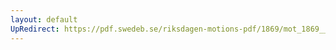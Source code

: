 ```yaml
---
layout: default
UpRedirect: https://pdf.swedeb.se/riksdagen-motions-pdf/1869/mot_1869__ak__00120/mot_1869__ak__00120_002.pdf
---
```

